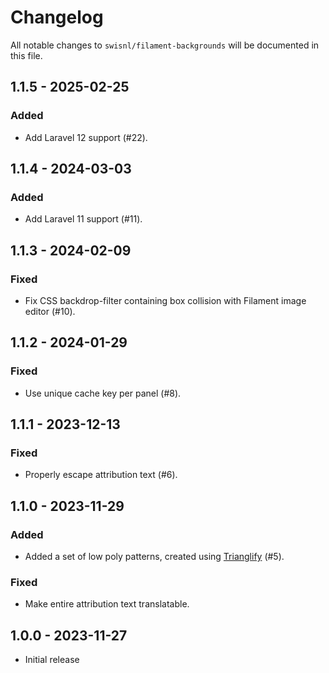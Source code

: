 # Changelog

All notable changes to `swisnl/filament-backgrounds` will be documented in this file.

## 1.1.5 - 2025-02-25

### Added

* Add Laravel 12 support (#22).

## 1.1.4 - 2024-03-03

### Added

* Add Laravel 11 support (#11).

## 1.1.3 - 2024-02-09

### Fixed

* Fix CSS backdrop-filter containing box collision with Filament image editor (#10).

## 1.1.2 - 2024-01-29

### Fixed

* Use unique cache key per panel (#8).

## 1.1.1 - 2023-12-13

### Fixed

* Properly escape attribution text (#6).

## 1.1.0 - 2023-11-29

### Added

* Added a set of low poly patterns, created using [Trianglify](https://github.com/qrohlf/trianglify) (#5).

### Fixed

* Make entire attribution text translatable.

## 1.0.0 - 2023-11-27

- Initial release
